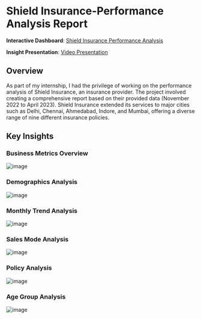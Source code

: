 # Shield Insurance-Performance Analysis Report


**Interactive Dashboard**: [Shield Insurance Performance Analysis ](https://app.powerbi.com/view?r=eyJrIjoiZTk5YWQ0ZDktMWJiMi00NDRjLTg3NTUtMTk5NThmNTVmYzBiIiwidCI6ImM2ZTU0OWIzLTVmNDUtNDAzMi1hYWU5LWQ0MjQ0ZGM1YjJjNCJ9)

**Insight Presentation**: [Video Presentation](https://github.com/Rejithadas/Shield-Insurance-Performance-Analysis/blob/main/Shield%20Insurance%20Analysis%20Presentation.mp4)

## Overview
As part of my internship, I had the privilege of working on the performance analysis of Shield Insurance, an insurance provider. The project involved creating a comprehensive report based on their provided data (November 2022 to April 2023). Shield Insurance extended its services to major cities such as Delhi, Chennai, Ahmedabad, Indore, and Mumbai, offering a diverse range of nine different insurance policies.

## Key Insights
### Business Metrics Overview 
![image](https://github.com/Rejithadas/Shield-Insurance-Performance-Analysis/assets/101463488/64369d7a-13a3-467d-946c-ead843944e1b)

### Demographics Analysis 
![image](https://github.com/Rejithadas/Shield-Insurance-Performance-Analysis/assets/101463488/f638e045-2d0d-4d2d-9c27-c1bd381bda8f)

### Monthly Trend Analysis
![image](https://github.com/Rejithadas/Shield-Insurance-Performance-Analysis/assets/101463488/0cec98a6-27d1-4b17-b1c5-5c09b93952c1)

### Sales Mode Analysis
![image](https://github.com/Rejithadas/Shield-Insurance-Performance-Analysis/assets/101463488/39cbf835-2af9-412c-97b3-5aae0a19d8e2)

### Policy Analysis
![image](https://github.com/Rejithadas/Shield-Insurance-Performance-Analysis/assets/101463488/77a78b1b-91dc-4133-aa13-c25b6cf8d9c1)

### Age Group Analysis
![image](https://github.com/Rejithadas/Shield-Insurance-Performance-Analysis/assets/101463488/018a447a-d2db-460f-8876-46674a8ca47c)



